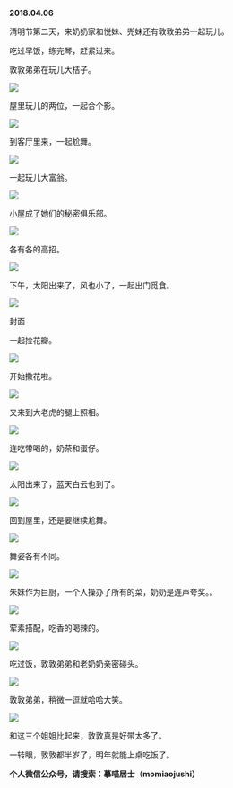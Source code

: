 
          
            
**2018.04.06**

清明节第二天，来奶奶家和悦妹、兜妹还有敦敦弟弟一起玩儿。

吃过早饭，练完琴，赶紧过来。

敦敦弟弟在玩儿大桔子。




![](//upload-images.jianshu.io/upload_images/51001-291d583f59dd3eed.jpg)




屋里玩儿的两位，一起合个影。




![](//upload-images.jianshu.io/upload_images/51001-1eeb49f5b6e1e28a.jpg)




到客厅里来，一起尬舞。




![](//upload-images.jianshu.io/upload_images/51001-869d0a8c96d59186.jpg)




一起玩儿大富翁。




![](//upload-images.jianshu.io/upload_images/51001-b64a9bcbe4527e7c.jpg)




小屋成了她们的秘密俱乐部。




![](//upload-images.jianshu.io/upload_images/51001-c093fc9eef8461be.jpg)




各有各的高招。




![](//upload-images.jianshu.io/upload_images/51001-551174e5a6d6f5f5.jpg)




下午，太阳出来了，风也小了，一起出门觅食。




![](//upload-images.jianshu.io/upload_images/51001-16124bd4f2a60f0f.jpg)

封面


一起捡花瓣。




![](//upload-images.jianshu.io/upload_images/51001-e918a1c2c0b9b2ff.jpg)




开始撒花啦。




![](//upload-images.jianshu.io/upload_images/51001-17bd6836d24bc3f2.jpg)




又来到大老虎的腿上照相。




![](//upload-images.jianshu.io/upload_images/51001-914df6804abe6be3.jpg)




连吃带喝的，奶茶和蛋仔。




![](//upload-images.jianshu.io/upload_images/51001-a823276da93809c0.jpg)




太阳出来了，蓝天白云也到了。




![](//upload-images.jianshu.io/upload_images/51001-b1d17858ebfe5381.jpg)




回到屋里，还是要继续尬舞。




![](//upload-images.jianshu.io/upload_images/51001-f71675badcb8e735.jpg)




舞姿各有不同。




![](//upload-images.jianshu.io/upload_images/51001-2280f67018c6edb4.jpg)




朱妹作为巨厨，一个人操办了所有的菜，奶奶是连声夸奖。。




![](//upload-images.jianshu.io/upload_images/51001-260b114a4d1f60a8.jpg)




荤素搭配，吃香的喝辣的。




![](//upload-images.jianshu.io/upload_images/51001-7fd3804ea2b3c488.jpg)




吃过饭，敦敦弟弟和老奶奶亲密碰头。




![](//upload-images.jianshu.io/upload_images/51001-b1ac4bc5734dc50a.jpg)




敦敦弟弟，稍微一逗就哈哈大笑。




![](//upload-images.jianshu.io/upload_images/51001-6fd4f5795db34ade.jpg)




和这三个姐姐比起来，敦敦真是好带太多了。

一转眼，敦敦都半岁了，明年就能上桌吃饭了。


**个人微信公众号，请搜索：摹喵居士（momiaojushi）**

          
        